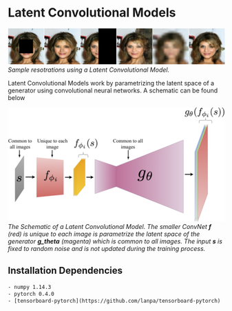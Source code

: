 # Latent Convolutional Models


![Img1](Sample_Restorations.png)
*Sample resotrations using a Latent Convolutional Model.*


Latent Convolutional Models work by parametrizing the latent space of a generator using convolutional neural networks. A schematic can be found below


![Img2](NormNet_Paper.png)
*The Schematic of a Latent Convolutional Model. The smaller ConvNet **f** (red) is unique to each image is parametrize the latent space of the generator **g_theta** (magenta) which is common to all images. The input **s** is fixed to random noise and is not updated during the training process.*


## Installation Dependencies
	- numpy 1.14.3
	- pytorch 0.4.0
	- [tensorboard-pytorch](https://github.com/lanpa/tensorboard-pytorch)



